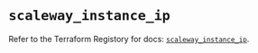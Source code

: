 # `scaleway_instance_ip`

Refer to the Terraform Registory for docs: [`scaleway_instance_ip`](https://registry.terraform.io/providers/scaleway/scaleway/2.22.0/docs/resources/instance_ip).
